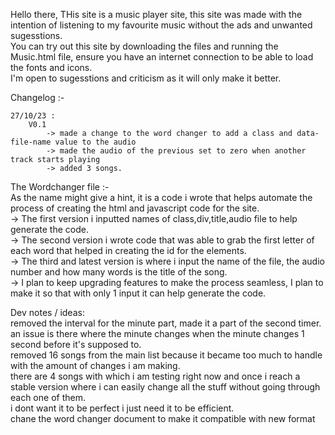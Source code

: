 Hello there, THis site is a music player site, this site was made with the intention of listening to my favourite music without the ads and unwanted sugesstions. \
You can try out this site by downloading the files and running the Music.html file, ensure you have an internet connection to be able to load the fonts and icons. \
I'm open to sugesstions and criticism as it will only make it better.

Changelog :-

    27/10/23 : 
        V0.1
            -> made a change to the word changer to add a class and data-file-name value to the audio
            -> made the audio of the previous set to zero when another track starts playing
            -> added 3 songs.


The Wordchanger file :-\
    As the name might give a hint, it is a code i wrote that helps automate the process of creating the html and javascript code for the site.\
        -> The first version i inputted names of class,div,title,audio file to help generate the code.\
        -> The second version i wrote code that was able to grab the first letter of each word that helped in creating the id for the elements.\
        -> The third and latest version is where i input the name of the file, the audio number and how many words is the title of the song.\
        -> I plan to keep upgrading features to make the process seamless, I plan to make it so that with only 1 input it can help generate the code.

Dev notes / ideas:\
removed the interval for the minute part, made it a part of the second timer.\
an issue is there where the minute changes when the minute changes 1 second before it's supposed to.\
removed 16 songs from the main list because it became too much to handle with the amount of changes i am making.\
there are 4 songs with which i am testing right now and once i reach a stable version where i can easily change all the stuff without going through each one of them.\
i dont want it to be perfect i just need it to be efficient.\
chane the word changer document to make it compatible with new format